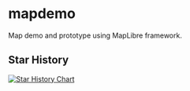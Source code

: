 # mapdemo
Map demo and prototype using MapLibre framework.

## Star History
[![Star History Chart](https://api.star-history.com/svg?repos=aliasfoxkde/mapdemo&type=Date)](https://star-history.com/#aliasfoxkde/mapdemo&Date)
